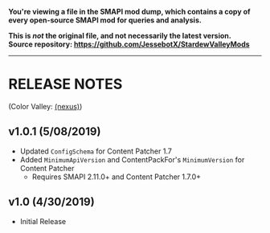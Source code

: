 **You're viewing a file in the SMAPI mod dump, which contains a copy of every open-source SMAPI mod
for queries and analysis.**

**This is _not_ the original file, and not necessarily the latest version.**  
**Source repository: https://github.com/JessebotX/StardewValleyMods**

----

# RELEASE NOTES 
(Color Valley: [(nexus)](https://www.nexusmods.com/stardewvalley/mods/3294))

## v1.0.1 (5/08/2019)
- Updated ```ConfigSchema``` for Content Patcher 1.7
- Added ```MinimumApiVersion``` and ContentPackFor's ```MinimumVersion``` for Content Patcher
  - Requires SMAPI 2.11.0+ and Content Patcher 1.7.0+

## v1.0 (4/30/2019)
- Initial Release
